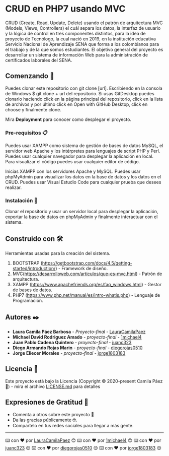 # CRUD en PHP7 usando MVC

CRUD (Create, Read, Update, Delete) usando el patrón de arquitectura MVC (Models, Views, Controllers) el cuál separa los datos, la interfaz de usuario y la lógica de control en tres componentes distintos, para la idea de proyecto de Tecnólogo, la cual nació en 2019, en la institución educativa Servicio Nacional de Aprendizaje SENA que forma a los colombianos para el trabajo y de la que somos estudiantes. El objetivo general del proyecto es desarrollar un sistema de información Web para la administración de certificados laborales del SENA. 

## Comenzando 🚀

Puedes clonar este repositorio con git clone [url]. Escribiendo en la consola de Windows $ git clone + url del repositorio.
Si usas GitDesktop puedes clonarlo haciendo click en la página principal del repositorio, click en la lista de archivos y por último click en Open with GitHub Desktop, click en choose y finalmente clone.

Mira **Deployment** para conocer como desplegar el proyecto.


### Pre-requisitos 📋

Puedes usar XAMPP como sistema de gestión de bases de datos MySQL, el servidor web Apache y los intérpretes para lenguajes de script PHP y Perl.
Puedes usar cualquier navegador para desplegar la aplicación en local.
Para visualizar el código puedes usar cualquier editor de código.

Inicias XAMPP con los servidores Apache y MySQL.
Puedes usar phpMyAdmin para visualizar los datos en la base de datos y los datos en el CRUD.
Puedes usar Visual Estudio Code para cualquier prueba que desees realizar.

### Instalación 🔧

Clonar el repositorio y usar un servidor local para desplegar la aplicación, exportar la base de datos en phpMyAdmin y finalmente interactuar con el sistema.

## Construido con 🛠️

Herramientas usadas para la creación del sistema.

1. BOOTSTRAP (https://getbootstrap.com/docs/4.5/getting-started/introduction/) - Framework de diseño.
2. MVC(https://desarrolloweb.com/articulos/que-es-mvc.html) - Patrón de arquitectura.
3. XAMPP (https://www.apachefriends.org/es/faq_windows.html) - Gestor de bases de datos.
4. PHP7 (https://www.php.net/manual/es/intro-whatis.php) - Lenguaje de Programación.

## Autores ✒️

* **Laura Camila Páez Barbosa** - *Proyecto-final* - [LauraCamilaPaez](https://github.com/LauraCamilaPaez)
* **Michael David Rodriguez Amado** - *proyecto-final* - [1michael4](https://github.com/1michael4)
* **Juan Pablo Cadena Quintero** - *proyecto-final* - [juanc323](https://github.com/juanc323)
* **Diego Armando Rojas Marin** - *proyecto-final* - [diegorojas0510](https://github.com/diegorojas0510)
* **Jorge Eliecer Morales** - *proyecto-final* - [jorge1803183](https://github.com/jorge1803183)



 
## Licencia 📄

Este proyecto está bajo la Licencia (Copyright © 2020-present Camila Páez 👩) - mira el archivo [LICENSE.md](LICENSE.md) para detalles

## Expresiones de Gratitud 🎁

* Comenta a otros sobre este proyecto 📢
* Da las gracias públicamente 🤓.
* Compartelo en tus redes sociales para llegar a más gente. 



---
⌨️ con ❤️ por [LauraCamilaPaez](https://github.com/LauraCamilaPaez) 😊
⌨️ con ❤️ por [1michael4](https://github.com/1michael4) 😊
⌨️ con ❤️ por [juanc323](https://github.com/juanc323) 😊
⌨️ con ❤️ por [diegorojas0510](https://github.com/diegorojas0510) 😊
⌨️ con ❤️ por [jorge1803183](https://github.com/jorge1803183) 😊




